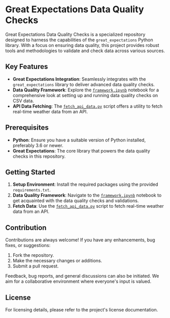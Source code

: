 # Great Expectations Data Quality Checks

Great Expectations Data Quality Checks is a specialized repository designed to harness the capabilities of the `great_expectations` Python library. With a focus on ensuring data quality, this project provides robust tools and methodologies to validate and check data across various sources.

## Key Features

- **Great Expectations Integration**: Seamlessly integrates with the `great_expectations` library to deliver advanced data quality checks.
- **Data Quality Framework**: Explore the [`framework.ipynb`](./framework.ipynb) notebook for a comprehensive look at setting up and running data quality checks on CSV data.
- **API Data Fetching**: The [`fetch_api_data.py`](./fetch_api_data.py) script offers a utility to fetch real-time weather data from an API.

## Prerequisites

- **Python**: Ensure you have a suitable version of Python installed, preferably 3.6 or newer.
- **Great Expectations**: The core library that powers the data quality checks in this repository.

## Getting Started

1. **Setup Environment**: Install the required packages using the provided `requirements.txt`.
2. **Data Quality Framework**: Navigate to the [`framework.ipynb`](./framework.ipynb) notebook to get acquainted with the data quality checks and validations.
3. **Fetch Data**: Use the [`fetch_api_data.py`](./fetch_api_data.py) script to fetch real-time weather data from an API.

## Contribution

Contributions are always welcome! If you have any enhancements, bug fixes, or suggestions:

1. Fork the repository.
2. Make the necessary changes or additions.
3. Submit a pull request.

Feedback, bug reports, and general discussions can also be initiated. We aim for a collaborative environment where everyone's input is valued.

## License

For licensing details, please refer to the project's license documentation.

